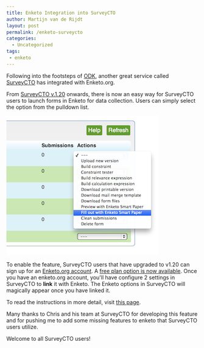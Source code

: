 ```yaml
---
title: Enketo Integration into SurveyCTO
author: Martijn van de Rijdt
layout: post
permalink: /enketo-surveycto
categories:
  - Uncategorized
tags:
 - enketo
---
```


Following into the footsteps of [ODK](http://opendatakit.org/2014/02/odk-aggregate-1-4-1-with-enketo-webforms-integration-is-now-available/), another great service called [SurveyCTO](https://www.surveycto.com) has integrated with Enketo.org.


From [SurveyCTO v.1.20](https://www.surveycto.com/support/release-notes.html) onwards, there is now an easy way for SurveyCTO users to launch forms in Enketo for data collection. Users can simply select the option from the pulldown list.


![SurveyCTO screenshot](../files/2014/03/enketo-surveycto.png "SurveyCTO Screenshot")


To enable the feature, SurveyCTO users that have upgraded to v1.20 can sign up for an [Enketo.org account](https://accounts.enketo.org). A [free plan option is now available](/plan-prices-reduced/). Once you have an enketo.org account, you'll have configure 2 settings in SurveyCTO to **link** it with Enketo. The Enketo options in SurveyCTO will magically appear once you have linked it.

To read the instructions in more detail, visit [this page](https://accounts.enketo.org/support/surveycto/).

Many thanks to Chris and his team at SurveyCTO for developing this feature and for pushing me to add some missing features to enketo that SurveyCTO users utilize.

Welcome to all SurveyCTO users!
